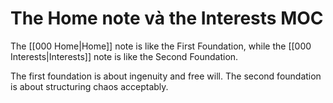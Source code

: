 ---
---

# The Home note và the Interests MOC
The [[000 Home|Home]] note is like the First Foundation, while the [[000 Interests|Interests]] note is like the Second Foundation. 

The first foundation is about ingenuity and free will. The second foundation is about structuring chaos acceptably. 